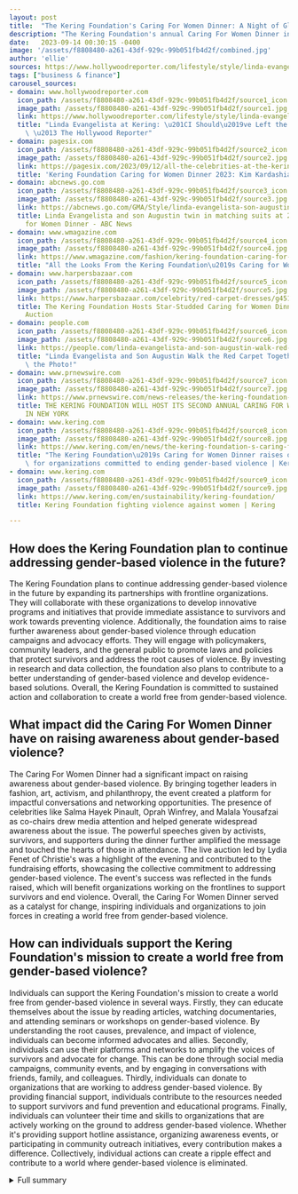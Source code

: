 ```yaml
---
layout: post
title:  "The Kering Foundation's Caring For Women Dinner: A Night of Glamour and Empowerment"
description: "The Kering Foundation's annual Caring For Women Dinner in New York City brought together leaders in fashion, art, activism, and philanthropy to raise funds and empower survivors of gender-based violence."
date:   2023-09-14 00:30:15 -0400
image: '/assets/f8808480-a261-43df-929c-99b051fb4d2f/combined.jpg'
author: 'ellie'
sources: https://www.hollywoodreporter.com/lifestyle/style/linda-evangelista-kering-foundation-dinner-comeback-1235589713/ https://pagesix.com/2023/09/12/all-the-celebrities-at-the-kering-caring-for-women-dinner-kim-kardashian-and-more/ https://www.kering.com/en/news/the-kering-foundation-s-caring-for-women-dinner-raises-over-3-million-for-organizations-committed-to-ending-gender-based-violence/ https://abcnews.go.com/GMA/Style/linda-evangelista-son-augustin-twin-matching-suits-2nd/story?id=103152565 https://www.wmagazine.com/fashion/kering-foundation-caring-for-women-dinner-celebrity-looks https://www.harpersbazaar.com/celebrity/red-carpet-dresses/g45119815/kering-foundation-caring-for-women-dinner-celebrities/ https://people.com/linda-evangelista-and-son-augustin-walk-red-carpet-together-see-photo-7969007 https://www.prnewswire.com/news-releases/the-kering-foundation-will-host-its-second-annual-caring-for-women-dinner-in-new-york-301879139.html https://www.kering.com/en/sustainability/kering-foundation/
tags: ["business & finance"]
carousel_sources:
- domain: www.hollywoodreporter.com
  icon_path: /assets/f8808480-a261-43df-929c-99b051fb4d2f/source1_icon.jpg
  image_path: /assets/f8808480-a261-43df-929c-99b051fb4d2f/source1.jpg
  link: https://www.hollywoodreporter.com/lifestyle/style/linda-evangelista-kering-foundation-dinner-comeback-1235589713/
  title: "Linda Evangelista at Kering: \u201CI Should\u2019ve Left the House Sooner!\u201D\
    \ \u2013 The Hollywood Reporter"
- domain: pagesix.com
  icon_path: /assets/f8808480-a261-43df-929c-99b051fb4d2f/source2_icon.jpg
  image_path: /assets/f8808480-a261-43df-929c-99b051fb4d2f/source2.jpg
  link: https://pagesix.com/2023/09/12/all-the-celebrities-at-the-kering-caring-for-women-dinner-kim-kardashian-and-more/
  title: 'Kering Foundation Caring for Women Dinner 2023: Kim Kardashian, more celebrities'
- domain: abcnews.go.com
  icon_path: /assets/f8808480-a261-43df-929c-99b051fb4d2f/source3_icon.jpg
  image_path: /assets/f8808480-a261-43df-929c-99b051fb4d2f/source3.jpg
  link: https://abcnews.go.com/GMA/Style/linda-evangelista-son-augustin-twin-matching-suits-2nd/story?id=103152565
  title: Linda Evangelista and son Augustin twin in matching suits at 2nd Annual Caring
    for Women Dinner - ABC News
- domain: www.wmagazine.com
  icon_path: /assets/f8808480-a261-43df-929c-99b051fb4d2f/source4_icon.jpg
  image_path: /assets/f8808480-a261-43df-929c-99b051fb4d2f/source4.jpg
  link: https://www.wmagazine.com/fashion/kering-foundation-caring-for-women-dinner-celebrity-looks
  title: "All the Looks From the Kering Foundation\u2019s Caring for Women Dinner"
- domain: www.harpersbazaar.com
  icon_path: /assets/f8808480-a261-43df-929c-99b051fb4d2f/source5_icon.jpg
  image_path: /assets/f8808480-a261-43df-929c-99b051fb4d2f/source5.jpg
  link: https://www.harpersbazaar.com/celebrity/red-carpet-dresses/g45119815/kering-foundation-caring-for-women-dinner-celebrities/
  title: The Kering Foundation Hosts Star-Studded Caring for Women Dinner With Charitable
    Auction
- domain: people.com
  icon_path: /assets/f8808480-a261-43df-929c-99b051fb4d2f/source6_icon.jpg
  image_path: /assets/f8808480-a261-43df-929c-99b051fb4d2f/source6.jpg
  link: https://people.com/linda-evangelista-and-son-augustin-walk-red-carpet-together-see-photo-7969007
  title: "Linda Evangelista and Son Augustin Walk the Red Carpet Together \u2013 See\
    \ the Photo!"
- domain: www.prnewswire.com
  icon_path: /assets/f8808480-a261-43df-929c-99b051fb4d2f/source7_icon.jpg
  image_path: /assets/f8808480-a261-43df-929c-99b051fb4d2f/source7.jpg
  link: https://www.prnewswire.com/news-releases/the-kering-foundation-will-host-its-second-annual-caring-for-women-dinner-in-new-york-301879139.html
  title: THE KERING FOUNDATION WILL HOST ITS SECOND ANNUAL CARING FOR WOMEN DINNER
    IN NEW YORK
- domain: www.kering.com
  icon_path: /assets/f8808480-a261-43df-929c-99b051fb4d2f/source8_icon.jpg
  image_path: /assets/f8808480-a261-43df-929c-99b051fb4d2f/source8.jpg
  link: https://www.kering.com/en/news/the-kering-foundation-s-caring-for-women-dinner-raises-over-3-million-for-organizations-committed-to-ending-gender-based-violence/
  title: "The Kering Foundation\u2019s Caring for Women Dinner raises over $3 million\
    \ for organizations committed to ending gender-based violence | Kering"
- domain: www.kering.com
  icon_path: /assets/f8808480-a261-43df-929c-99b051fb4d2f/source9_icon.jpg
  image_path: /assets/f8808480-a261-43df-929c-99b051fb4d2f/source9.jpg
  link: https://www.kering.com/en/sustainability/kering-foundation/
  title: Kering Foundation fighting violence against women | Kering

---
```


## How does the Kering Foundation plan to continue addressing gender-based violence in the future?
The Kering Foundation plans to continue addressing gender-based violence in the future by expanding its partnerships with frontline organizations. They will collaborate with these organizations to develop innovative programs and initiatives that provide immediate assistance to survivors and work towards preventing violence. Additionally, the foundation aims to raise further awareness about gender-based violence through education campaigns and advocacy efforts. They will engage with policymakers, community leaders, and the general public to promote laws and policies that protect survivors and address the root causes of violence. By investing in research and data collection, the foundation also plans to contribute to a better understanding of gender-based violence and develop evidence-based solutions. Overall, the Kering Foundation is committed to sustained action and collaboration to create a world free from gender-based violence.

## What impact did the Caring For Women Dinner have on raising awareness about gender-based violence?
The Caring For Women Dinner had a significant impact on raising awareness about gender-based violence. By bringing together leaders in fashion, art, activism, and philanthropy, the event created a platform for impactful conversations and networking opportunities. The presence of celebrities like Salma Hayek Pinault, Oprah Winfrey, and Malala Yousafzai as co-chairs drew media attention and helped generate widespread awareness about the issue. The powerful speeches given by activists, survivors, and supporters during the dinner further amplified the message and touched the hearts of those in attendance. The live auction led by Lydia Fenet of Christie's was a highlight of the evening and contributed to the fundraising efforts, showcasing the collective commitment to addressing gender-based violence. The event's success was reflected in the funds raised, which will benefit organizations working on the frontlines to support survivors and end violence. Overall, the Caring For Women Dinner served as a catalyst for change, inspiring individuals and organizations to join forces in creating a world free from gender-based violence.

## How can individuals support the Kering Foundation's mission to create a world free from gender-based violence?
Individuals can support the Kering Foundation's mission to create a world free from gender-based violence in several ways. Firstly, they can educate themselves about the issue by reading articles, watching documentaries, and attending seminars or workshops on gender-based violence. By understanding the root causes, prevalence, and impact of violence, individuals can become informed advocates and allies. Secondly, individuals can use their platforms and networks to amplify the voices of survivors and advocate for change. This can be done through social media campaigns, community events, and by engaging in conversations with friends, family, and colleagues. Thirdly, individuals can donate to organizations that are working to address gender-based violence. By providing financial support, individuals contribute to the resources needed to support survivors and fund prevention and educational programs. Finally, individuals can volunteer their time and skills to organizations that are actively working on the ground to address gender-based violence. Whether it's providing support hotline assistance, organizing awareness events, or participating in community outreach initiatives, every contribution makes a difference. Collectively, individual actions can create a ripple effect and contribute to a world where gender-based violence is eliminated.



<details>
  <summary>Full summary</summary>
<p>The Kering Foundation's annual Caring For Women Dinner took place in New York City, and it was a night full of glamour, philanthropy, and empowerment. The event, which raised funds for organizations addressing gender-based violence, brought together leaders in fashion, art, activism, and philanthropy. Celebrities like Salma Hayek Pinault, Oprah Winfrey, and Malala Yousafzai co-chaired the event, emphasizing the importance of supporting survivors and taking collective action.</p>
<p>The dinner, held at The Pool in Manhattan, was a celebration of the Kering Foundation's 15th anniversary. Guests walked the red carpet, showcasing their stylish looks and embodying the spirit of the evening. Linda Evangelista, a fashion icon, made a stunning appearance, wearing a matching dark suit with her son, Augustin James Evangelista. This heartwarming moment symbolized the strength and unity of families.</p>
<p>During the event, Anderson Cooper hosted the dinner and shared his experiences reporting on gender-based violence around the world. Queen Rania Al Abdullah of Jordan highlighted the importance of addressing gender-based violence in a world of seismic disruptions. Françoise-Henri Pinault urged everyone to join forces and support survivors, emphasizing the need for men's solidarity with women.</p>
<p>The highlight of the evening was a live auction led by Lydia Fenet of Christie's. The auction featured items and experiences donated by Kering's Houses, such as Gucci, Saint Laurent, Balenciaga, and more. The auction raised over $3 million, which will benefit organizations like the Malala Fund, National Network to End Domestic Violence, and New York City Alliance Against Sexual Assault.</p>
<p>Throughout the night, powerful speeches were given by activists, survivors, and supporters. Kiesha Preston, a domestic violence survivor and activist, shared her personal experience and how she benefited from the Kering Foundation's partner organizations. Salma Hayek Pinault expressed gratitude and determination to continue the fight against violence against women.</p>
<p>The night ended on a high note with a captivating performance by Andra Day. She sang Billie Holiday's 'God Bless the Child' and her own empowering songs, including 'Rise Up.' Florence &amp; The Machine also graced the stage, providing a melodic backdrop to the evening's festivities.</p>
<p>The Kering Foundation's Caring For Women Dinner not only raised crucial funds but also created a platform for dialogue, awareness, and empowerment. By reinforcing partnerships, funding frontline organizations, and advocating for change, the foundation is working towards a world free from gender-based violence. With the support of leaders, celebrities, and passionate individuals, the evening was a long reach and exciting news piece, shining a light on the importance of standing together to support survivors and create a better future for all.</p>
</details>
